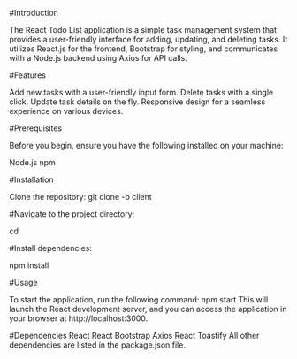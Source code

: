 #Introduction


The React Todo List application is a simple task management system that provides a user-friendly interface for adding, updating, and deleting tasks. It utilizes React.js for the frontend, Bootstrap for styling, and communicates with a Node.js backend using Axios for API calls.

#Features


Add new tasks with a user-friendly input form.
Delete tasks with a single click.
Update task details on the fly.
Responsive design for a seamless experience on various devices.

#Prerequisites


Before you begin, ensure you have the following installed on your machine:

Node.js
npm

#Installation

Clone the repository:
git clone -b client <repository-url>

#Navigate to the project directory:


cd <project-directory>

#Install dependencies:


npm install

#Usage


To start the application, run the following command:
npm start
This will launch the React development server, and you can access the application in your browser at http://localhost:3000.

#Dependencies
React
React Bootstrap
Axios
React Toastify
All other dependencies are listed in the package.json file.



